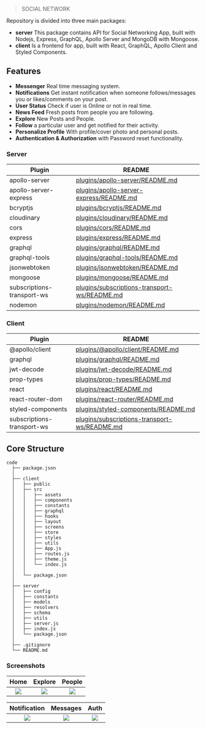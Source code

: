 > SOCIAL NETWORK 

Repository is divided into three main packages:

- **server** This package contains API for Social Networking App, built with Nodejs, Express, GraphQL, Apollo Server and MongoDB with Mongoose.
- **client** Is a frontend for app, built with React, GraphQL, Apollo Client and Styled Components.

## Features

- **Messenger** Real time messaging system.
- **Notifications** Get instant notification when someone follows/messages you or likes/comments on your post.
- **User Status** Check if user is Online or not in real time.
- **News Feed** Fresh posts from people you are following.
- **Explore** New Posts and People.
- **Follow** a particular user and get notified for their activity.
- **Personalize Profile** With profile/cover photo and personal posts.
- **Authentication & Authorization** with Password reset functionality.

### Server

| Plugin | README |
| ------ | ------ |
| apollo-server | [plugins/apollo-server/README.md](https://github.com/apollographql/apollo-server/blob/main/packages/apollo-server/README.md) |
| apollo-server-express | [plugins/apollo-server-express/README.md](https://github.com/apollographql/apollo-server/blob/main/packages/apollo-server-express/README.md) |
| bcryptjs | [plugins/bcryptjs/README.md](https://github.com/dcodeIO/bcrypt.js/blob/master/README.md) |
| cloudinary | [plugins/cloudinary/README.md](https://github.com/cloudinary/cloudinary_npm/blob/master/README.md) |
| cors | [plugins/cors/README.md](https://github.com/expressjs/cors/blob/master/README.md)|
| express | [plugins/express/README.md](https://github.com/expressjs/express/blob/master/Readme.md) |
| graphql | [plugins/graphql/README.md](https://github.com/graphql/graphql-js/blob/main/README.md)|
| graphql-tools | [plugins/graphql-tools/README.md](https://github.com/ardatan/graphql-tools/blob/master/README.md)|
| jsonwebtoken | [plugins/jsonwebtoken/README.md](https://github.com/auth0/node-jsonwebtoken/blob/master/README.md) |
| mongoose | [plugins/mongoose/README.md](https://github.com/Automattic/mongoose/blob/master/README.md) |
| subscriptions-transport-ws | [plugins/subscriptions-transport-ws/README.md](https://github.com/apollographql/subscriptions-transport-ws/blob/master/README.md) |
| nodemon | [plugins/nodemon/README.md](https://github.com/remy/nodemon/blob/master/README.md) |

### Client

| Plugin | README |
| ------ | ------ |
| @apollo/client | [plugins/@apollo/client/README.md](https://github.com/apollographql/apollo-client/blob/main/README.md) |
| graphql | [plugins/graphql/README.md](https://github.com/graphql/graphql-js/blob/main/README.md)|
| jwt-decode | [plugins/jwt-decode/README.md](https://github.com/auth0/jwt-decode/blob/master/README.md) |
| prop-types | [plugins/prop-types/README.md](https://github.com/facebook/prop-types/blob/master/README.md) |
| react | [plugins/react/README.md](https://github.com/facebook/react/blob/master/README.md) |
| react-router-dom | [plugins/react-router/README.md](https://github.com/ReactTraining/react-router/blob/master/README.md) |
| styled-components | [plugins/styled-components/README.md](https://github.com/styled-components/styled-components/blob/main/README.md)|
| subscriptions-transport-ws | [plugins/subscriptions-transport-ws/README.md](https://github.com/apollographql/subscriptions-transport-ws/blob/master/README.md) |

## Core Structure
    code
      ├── package.json
      │
      ├── client
      │   ├── public
      │   ├── src
      │   │   ├── assets
      │   │   ├── components
      │   │   ├── constants
      │   │   ├── graphql
      │   │   ├── hooks
      │   │   ├── layout
      │   │   ├── screens
      │   │   ├── store
      │   │   ├── styles
      │   │   ├── utils
      │   │   ├── App.js
      │   │   ├── routes.js
      │   │   ├── theme.js
      │   │   └── index.js
      │   │
      │   └── package.json
      │
      ├── server 
      │   ├── config
      │   ├── constants
      │   ├── models
      │   ├── resolvers
      │   ├── schema
      │   ├── utils
      │   ├── server.js
      │   ├── index.js
      │   └── package.json
      │
      ├── .gitignore
      └── README.md

### Screenshots


|                                        Home                                        |                                        Explore                                        |                                        People                                        |
| :--------------------------------------------------------------------------------: | :------------------------------------------------------------------------------------: | :-----------------------------------------------------------------------------------: |
| ![](https://github.com/Ren0503/react-fullstack-social-network/blob/master/client/src/assets/screenshots/209358596_327975328821742_2710158796537880921_n.png) | ![](https://github.com/Ren0503/react-fullstack-social-network/blob/master/client/src/assets/screenshots/208629941_503018647448750_6931958110622238631_n.png) | ![](https://github.com/Ren0503/react-fullstack-social-network/blob/master/client/src/assets/screenshots/208619752_1237298446701253_1190424865250211487_n.png) |

|                                        Notification                                        |                                        Messages                                        |                                        Auth                                        |
| :--------------------------------------------------------------------------------: | :------------------------------------------------------------------------------------: | :-----------------------------------------------------------------------------------: |
| ![](https://github.com/Ren0503/react-fullstack-social-network/blob/master/client/src/assets/screenshots/209605937_330883225195602_2742746821014700587_n.png) | ![](https://github.com/Ren0503/react-fullstack-social-network/blob/master/client/src/assets/screenshots/209408194_1499350860401584_9011862527090200689_n.png) | ![](https://github.com/Ren0503/react-fullstack-social-network/blob/master/client/src/assets/screenshots/203589467_324703812523322_2343031291932701555_n.png) |